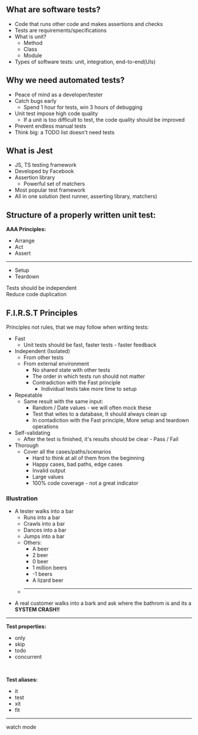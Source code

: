 ## What are software tests?
- Code that runs other code and makes assertions and checks
- Tests are requirements/specifications
- What is unit?
  - Method
  - Class
  - Module
- Types of software tests: unit, integration, end-to-end(UIs)

## Why we need automated tests?
- Peace of mind as a developer/tester
- Catch bugs early
  - Spend 1 hour for tests, win 3 hours of debugging
- Unit test impose high code quality
  - If a unit is too difficult to test, the code quality should be improved
- Prevent endless manual tests
- Think big: a TODO list doesn't need tests

## What is Jest
- JS, TS testing framework
- Developed by Facebook
- Assertion library
  - Powerful set of matchers
- Most popular test framework
- All in one solution (test runner, asserting library, matchers)

## Structure of a properly written unit test:
**AAA Principles:**
- Arrange
- Act
- Assert
 ***
 - Setup
 - Teardown

Tests should be independent
<br>
Reduce code duplication

## F.I.R.S.T Principles

Principles not rules, that we may follow when writing tests:
- Fast
  - Unit tests should be fast, faster tests - faster feedback
- Independent (Isolated)
  - From other tests
  - From external environment
    - No shared state with other tests
    - The order in which tests run should not matter
    - Contradiction with the Fast principle
      - Individual tests take more time to setup
- Repeatable
  - Same result with the same input: 
    - Random / Date values - we will often mock these
    - Test that wites to a database, It should always clean up
    - In contadiction with the Fast principle, More setup and teardown operations
- Self-validating
  - After the test is finished, it's results should be clear - Pass / Fail
- Thorough
  - Cover all the cases/paths/scenarios
    - Hard to think at all of them from the beginning
    - Happy cases, bad paths, edge cases
    - Invalid output
    - Large values
    - 100% code coverage - not a great indicator

### Illustration

- A tester walks into a bar
  - Runs into a bar
  - Crawls into a bar
  - Dances into a bar
  - Jumps into a bar
  - Others:
    - A beer
    - 2 beer
    - 0 beer
    - 1 million beers
    - -1 beers
    - A lizard beer
  - ****
- A real customer walks into a bark and ask where the bathrom is and its a **SYSTEM CRASH!!**

----

**Test properties:**
- only
- skip
- todo
- concurrent
<br> 

**Test aliases:**
- it
- test
- xit
- fit
***
watch mode